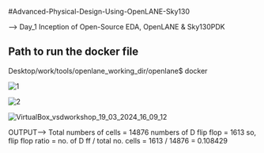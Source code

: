 #Advanced-Physical-Design-Using-OpenLANE-Sky130

   --> Day_1 Inception of Open-Source EDA, OpenLANE & Sky130PDK
   ## Path to run the docker file
Desktop/work/tools/openlane_working_dir/openlane$ docker

![1](https://github.com/manishkumar754/VSDWorkshop/assets/132566236/4bb4ecd0-bee2-45cb-b002-ba39b1a82cce)

![2](https://github.com/manishkumar754/VSDWorkshop/assets/132566236/bf6ed14b-ad78-41e4-867a-71ac6eb096f6)

![VirtualBox_vsdworkshop_19_03_2024_16_09_12](https://github.com/manishkumar754/VSDWorkshop/assets/132566236/8cd9565e-9de1-43ac-a2b2-66339ed0b63b)


OUTPUT-->
Total numbers of cells = 14876
numbers of D flip flop = 1613
so, flip flop ratio = no. of D ff / total no. cells = 1613 / 14876 = 0.108429
